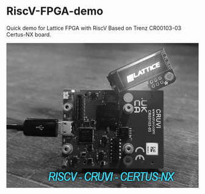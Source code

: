 # RiscV-FPGA-demo
Quick demo for Lattice FPGA with RiscV
Based on Trenz CR00103-03 Certus-NX board.

![logo](/images/CR00103-03demo.jpg?raw=true)

